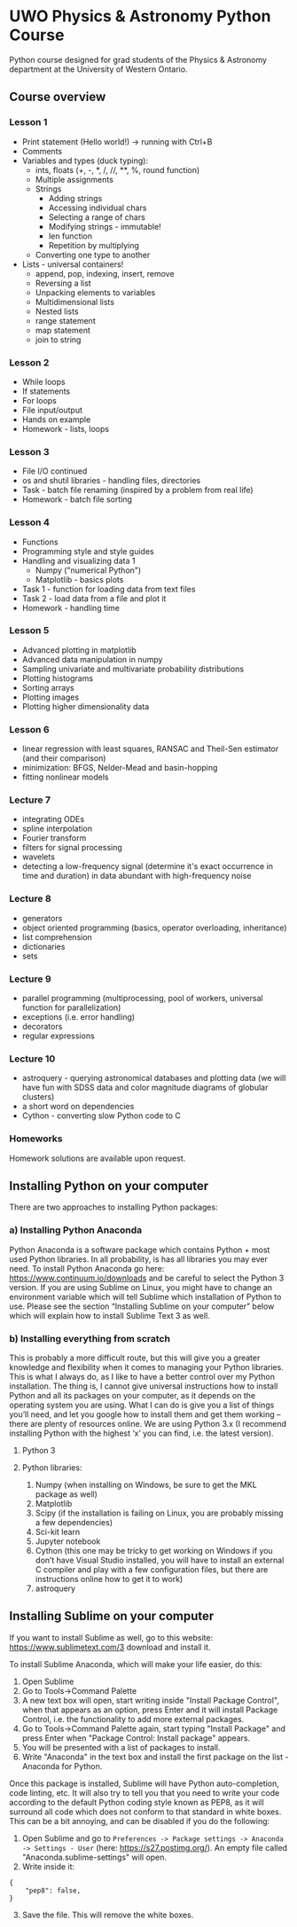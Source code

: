 # UWO Physics &amp; Astronomy Python Course
Python course designed for grad students of the Physics &amp; Astronomy department at the University of Western Ontario.

## Course overview

### Lesson 1
* Print statement (Hello world!) → running with Ctrl+B
* Comments
* Variables and types (duck typing):
    * ints, floats (+, -, *, /, //, **, %, round function)
    * Multiple assignments
    * Strings
        * Adding strings
        * Accessing individual chars
        * Selecting a range of chars
        * Modifying strings - immutable!
        * len function
        * Repetition by multiplying
    * Converting one type to another
* Lists - universal containers!
    * append, pop, indexing, insert, remove
    * Reversing a list
    * Unpacking elements to variables
    * Multidimensional lists
    * Nested lists
    * range statement
    * map statement
    * join to string

### Lesson 2
* While loops
* If statements
* For loops
* File input/output
* Hands on example
* Homework - lists, loops

### Lesson 3
* File I/O continued
* os and shutil libraries - handling files, directories
* Task - batch file renaming (inspired by a problem from real life)
* Homework - batch file sorting

### Lesson 4
* Functions
* Programming style and style guides
* Handling and visualizing data 1
    * Numpy ("numerical Python")
    * Matplotlib - basics plots
* Task 1 - function for loading data from text files
* Task 2 - load data from a file and plot it
* Homework - handling time

### Lesson 5
* Advanced plotting in matplotlib
* Advanced data manipulation in numpy
* Sampling univariate and multivariate probability distributions
* Plotting histograms
* Sorting arrays
* Plotting images
* Plotting higher dimensionality data

### Lesson 6
* linear regression with least squares, RANSAC and Theil-Sen estimator (and their comparison)
* minimization: BFGS, Nelder-Mead and basin-hopping
* fitting nonlinear models

### Lecture 7
* integrating ODEs
* spline interpolation
* Fourier transform
* filters for signal processing
* wavelets
* detecting a low-frequency signal (determine it's exact occurrence in time and duration) in data abundant with high-frequency noise

### Lecture 8
* generators
* object oriented programming (basics, operator overloading, inheritance)
* list comprehension
* dictionaries
* sets

### Lecture 9
* parallel programming (multiprocessing, pool of workers, universal function for parallelization)
* exceptions (i.e. error handling)
* decorators
* regular expressions

### Lecture 10
* astroquery - querying astronomical databases and plotting data (we will have fun with SDSS data and color magnitude diagrams of globular clusters)
* a short word on dependencies
* Cython - converting slow Python code to C

### Homeworks
Homework solutions are available upon request.


## Installing Python on your computer

There are two approaches to installing Python packages:

### a) Installing Python Anaconda

Python Anaconda is a software package which contains Python + most used Python libraries. In all probability, is has all libraries you may ever need. To install Python Anaconda go here: https://www.continuum.io/downloads and be careful to select the Python 3 version. 
If you are using Sublime on Linux, you might have to change an environment variable which will tell Sublime which installation of Python to use. Please see the section “Installing Sublime on your computer” below which will explain how to install Sublime Text 3 as well.

### b) Installing everything from scratch

This is probably a more difficult route, but this will give you a greater knowledge and flexibility when it comes to managing your Python libraries.  This is what I always do, as I like to have a better control over my Python installation.
The thing is, I cannot give universal instructions how to install Python and all its packages on your computer, as it depends on the operating system you are using.  What I can do is give you a list of things you’ll need, and let you google how to install them and get them working – there are plenty of resources online.
We are using Python 3.x (I recommend installing Python with the highest ‘x’ you can find, i.e. the latest version).

1. Python 3

1. Python libraries:
    1. Numpy (when installing on Windows, be sure to get the MKL package as well)
    1. Matplotlib
    1. Scipy (if the installation is failing on Linux, you are probably missing a few dependencies)
    1. Sci-kit learn
    1. Jupyter notebook
    1. Cython (this one may be tricky to get working on Windows if you don’t have Visual Studio installed, you will have to install an external C compiler and play with a few configuration files, but there are instructions online how to get it to work)
    1. astroquery



## Installing Sublime on your computer
If you want to install Sublime as well, go to this website: https://www.sublimetext.com/3 download and install it.

To install Sublime Anaconda, which will make your life easier, do this:

1. Open Sublime
2. Go to Tools->Command Palette
3. A new text box will open, start writing inside "Install Package Control", when that appears as an option, press Enter and it will install Package Control, i.e. the functionality to add more external packages.
4. Go to Tools->Command Palette again, start typing "Install Package" and press Enter when "Package Control: Install package" appears.
5. You will be presented with a list of packages to install.
6. Write "Anaconda" in the text box and install the first package on the list - Anaconda for Python.

Once this package is installed, Sublime will have Python auto-completion, code linting, etc. It will also try to tell you that you need to write your code according to the default Python coding style known as PEP8, as it will surround all code which does not conform to that standard in white boxes. This can be a bit annoying, and can be disabled if you do the following:

1. Open Sublime and go to ```Preferences -> Package settings -> Anaconda -> Settings - User``` (here: https://s27.postimg.org/). An empty file called "Anaconda.sublime-settings" will open.
2. Write inside it:
```
{
	"pep8": false,
}
```
3. Save the file. This will remove the white boxes.
